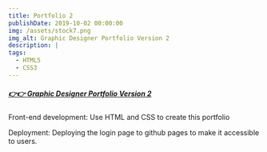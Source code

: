```yaml
---
title: Portfolio 2
publishDate: 2019-10-02 00:00:00
img: /assets/stock7.png
img_alt: Graphic Designer Portfolio Version 2
description: |
tags:
  - HTML5
  - CSS3
---
```


##### [👉👉 Graphic Designer Portfolio Version 2](https://guillerey.github.io/Graphic-Designer-Portfolio/)<base target="_blank">

Front-end development: Use HTML and CSS to create this portfolio

Deployment: Deploying the login page to github pages to make it accessible to users.

